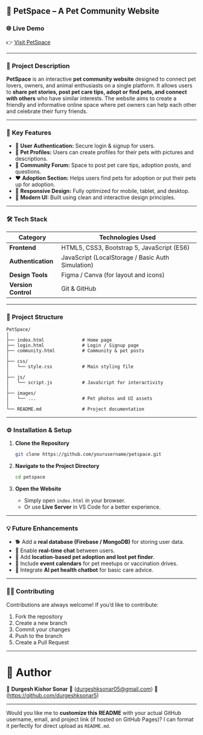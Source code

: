 ## 🐶 **PetSpace** – A Pet Community Website

### 🌐 **Live Demo**

👉 [Visit PetSpace](#) 

---

### 📝 **Project Description**

**PetSpace** is an interactive **pet community website** designed to connect pet lovers, owners, and animal enthusiasts on a single platform.
It allows users to **share pet stories, post pet care tips, adopt or find pets, and connect with others** who have similar interests.
The website aims to create a friendly and informative online space where pet owners can help each other and celebrate their furry friends.

---

### 🎯 **Key Features**

* 🐾 **User Authentication:** Secure login & signup for users.
* 📸 **Pet Profiles:** Users can create profiles for their pets with pictures and descriptions.
* 💬 **Community Forum:** Space to post pet care tips, adoption posts, and questions.
* ❤️ **Adoption Section:** Helps users find pets for adoption or put their pets up for adoption.
* 📱 **Responsive Design:** Fully optimized for mobile, tablet, and desktop.
* 🌙 **Modern UI:** Built using clean and interactive design principles.

---

### 🛠️ **Tech Stack**

| Category            | Technologies Used                                 |
| ------------------- | ------------------------------------------------- |
| **Frontend**        | HTML5, CSS3, Bootstrap 5, JavaScript (ES6)        |
| **Authentication**  | JavaScript (LocalStorage / Basic Auth Simulation) |
| **Design Tools**    | Figma / Canva (for layout and icons)              |
| **Version Control** | Git & GitHub                                      |

---

### 📂 **Project Structure**

```
PetSpace/
│
├── index.html              # Home page
├── login.html              # Login / Signup page
├── community.html          # Community & pet posts
│
├── css/
│   └── style.css           # Main styling file
│
├── js/
│   └── script.js           # JavaScript for interactivity
│
├── images/
│   └── ...                 # Pet photos and UI assets
│
└── README.md               # Project documentation
```

---

### ⚙️ **Installation & Setup**

1. **Clone the Repository**

   ```bash
   git clone https://github.com/yourusername/petspace.git
   ```

2. **Navigate to the Project Directory**

   ```bash
   cd petspace
   ```

3. **Open the Website**

   * Simply open `index.html` in your browser.
   * Or use **Live Server** in VS Code for a better experience.

---

### 💡 **Future Enhancements**

* 🐕 Add a **real database (Firebase / MongoDB)** for storing user data.
* 💌 Enable **real-time chat** between users.
* 📍 Add **location-based pet adoption and lost pet finder**.
* 📅 Include **event calendars** for pet meetups or vaccination drives.
* 🧠 Integrate **AI pet health chatbot** for basic care advice.

---

### 👩‍💻 **Contributing**

Contributions are always welcome!
If you’d like to contribute:

1. Fork the repository
2. Create a new branch 
3. Commit your changes
4. Push to the branch
5. Create a Pull Request

---

# 💬 **Author**

👤 **Durgesh Kishor Sonar**
📧 (durgeshksonar05@gmail.com) 
🔗 (https://github.com/durgeshksonar5)

---

Would you like me to **customize this README** with your actual GitHub username, email, and project link (if hosted on GitHub Pages)?
I can format it perfectly for direct upload as `README.md`.
